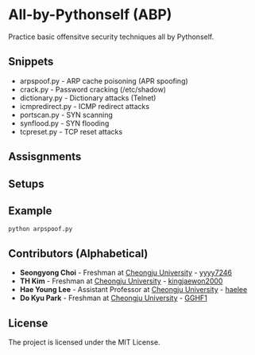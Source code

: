 # All-by-Pythonself (ABP)

Practice basic offensitve security techniques all by Pythonself.

## Snippets

* arpspoof.py - ARP cache poisoning (APR spoofing)
* crack.py - Password cracking (/etc/shadow)
* dictionary.py - Dictionary attacks (Telnet)
* icmpredirect.py - ICMP redirect attacks
* portscan.py - SYN scanning
* synflood.py - SYN flooding
* tcpreset.py - TCP reset attacks

## Assisgnments

## Setups

## Example

```
python arpspoof.py
```

## Contributors (Alphabetical)

* **Seongyong Choi** - Freshman at [Cheongju University](https://www.cju.ac.kr) - [yyyy7246](https://github.com/yyyy7246)
* **TH Kim** - Freshman at [Cheongju University](https://www.cju.ac.kr) - [kingjaewon2000](https://github.com/kingjaewon2000)
* **Hae Young Lee** - Assistant Professor at [Cheongju University](https://www.cju.ac.kr) - [haelee](https://github.com/haelee)
* **Do Kyu Park** - Freshman at [Cheongju University](https://www.cju.ac.kr) - [GGHF1](https://github.com/GGHF1)

## License

The project is licensed under the MIT License.
